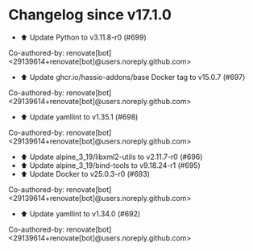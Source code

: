 # Changelog since v17.1.0
- ⬆️ Update Python to v3.11.8-r0 (#699)

Co-authored-by: renovate[bot] <29139614+renovate[bot]@users.noreply.github.com> 
- ⬆️ Update ghcr.io/hassio-addons/base Docker tag to v15.0.7 (#697)

Co-authored-by: renovate[bot] <29139614+renovate[bot]@users.noreply.github.com> 
- ⬆️ Update yamllint to v1.35.1 (#698)

Co-authored-by: renovate[bot] <29139614+renovate[bot]@users.noreply.github.com> 
- ⬆️ Update alpine_3_19/libxml2-utils to v2.11.7-r0 (#696) 
- ⬆️ Update alpine_3_19/bind-tools to v9.18.24-r1 (#695) 
- ⬆️ Update Docker to v25.0.3-r0 (#693)

Co-authored-by: renovate[bot] <29139614+renovate[bot]@users.noreply.github.com> 
- ⬆️ Update yamllint to v1.34.0 (#692)

Co-authored-by: renovate[bot] <29139614+renovate[bot]@users.noreply.github.com> 

